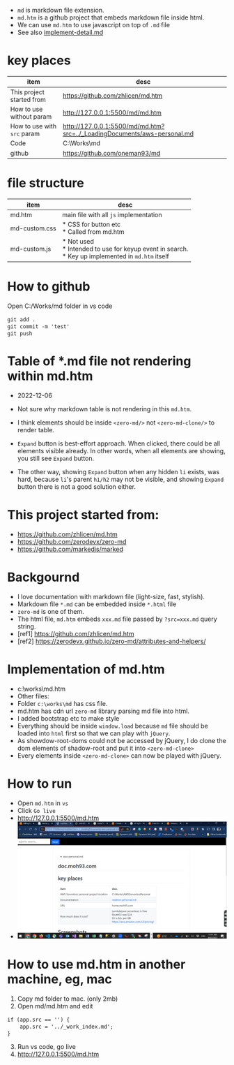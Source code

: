 
* `md` is markdown file extension.
* `md.htm` is a github project that embeds markdown file inside html.
* We can use `md.htm` to use javascript on top of `.md` file
* See also [implement-detail.md](./implement-detail.md)

# key places
item|desc
--|--
This project started from|https://github.com/zhlicen/md.htm
How to use without param |http://127.0.0.1:5500/md/md.htm 
How to use with `src` param| http://127.0.0.1:5500/md/md.htm?src=../_LoadingDocuments/aws-personal.md
Code | C:\Works\md
github | https://github.com/oneman93/md

# file structure
item|desc
--|--
md.htm | main file with all `js` implementation
md-custom.css | * CSS for button etc <br>* Called from md.htm
md-custom.js | * Not used<br>* Intended to use for keyup event in search.<br>* Key up implemented in `md.htm` itself

# How to github

Open C:/Works/md folder in vs code
```
git add .
git commit -m 'test'
git push
```

# Table of *.md file not rendering within md.htm

* 2022-12-06
* Not sure why markdown table is not rendering in this `md.htm`.
* I think elements should be inside `<zero-md/>` not `<zero-md-clone/>` to render table.

* `Expand` button is best-effort approach. When clicked, there could be all elements visible already. In other words, when all elements are showing, you still see `Expand` button.
* The other way, showing `Expand` button when any hidden `li` exists, was hard, because `li`'s parent `h1/h2` may not be visible, and showing `Expand` button there is not a good solution either.
    
# This project started from:
- https://github.com/zhlicen/md.htm
- https://github.com/zerodevx/zero-md
- https://github.com/markedjs/marked


# Backgournd

- I love documentation with markdown file (light-size, fast, stylish).
- Markdown file `*.md` can be embedded inside `*.html` file
- `zero-md` is one of them. 
- The html file, `md.htm` embeds `xxx.md` file passed by `?src=xxx.md` query string.
- [ref1] https://github.com/zhlicen/md.htm
- [ref2] https://zerodevx.github.io/zero-md/attributes-and-helpers/


# Implementation of md.htm
- c:\works\md.htm
- Other files:
- Folder `c:\works\md` has css file.
- md.htm has cdn url `zero-md` library parsing md file into html.
- I added bootstrap etc to make style
- Everything should be inside `window.load` because `md` file should be loaded into `html` first so that we can play with `jQuery`.
- As showdow-root-doms could not be accessed by jQuery, I do clone the dom elements of shadow-root and put it into `<zero-md-clone>`
- Every elements inside `<zero-md-clone>` can now be played with jQuery.

# How to run
- Open `md.htm` in `vs`
- Click `Go live`
- http://127.0.0.1:5500/md.htm
- ![](./imgs/0001.png)


# How to use md.htm in another machine, eg, mac

1. Copy md folder to mac. (only 2mb)
2. Open md/md.htm and edit
```
if (app.src == '') {
    app.src = '../_work_index.md';
}
```
3. Run vs code, go live
4. http://127.0.0.1:5500/md.htm

